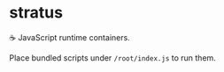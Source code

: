 # stratus

☕️ JavaScript runtime containers.

Place bundled scripts under `/root/index.js` to run them.
